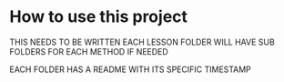 # How to use this project 

THIS NEEDS TO BE WRITTEN EACH LESSON FOLDER WILL HAVE SUB FOLDERS FOR EACH METHOD IF NEEDED 

EACH FOLDER HAS A README WITH ITS SPECIFIC TIMESTAMP 